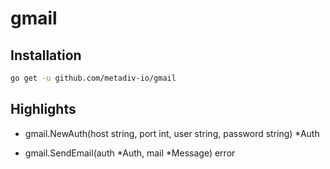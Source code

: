 # gmail

## Installation

```bash
go get -u github.com/metadiv-io/gmail
```

## Highlights

* gmail.NewAuth(host string, port int, user string, password string) *Auth

* gmail.SendEmail(auth *Auth, mail *Message) error

